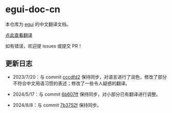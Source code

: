# egui-doc-cn

本仓库为 [egui](https://github.com/emilk/egui) 的中文翻译文档。

[点此查看翻译](https://github.com/Re-Ch-Love/egui-doc-cn/blob/main/README_zh-hans.md)

如有错误，欢迎提 issues 或提交 PR！

## 更新日志

* 2023/7/20：与 commit [cccdfd2](https://github.com/emilk/egui/commit/cccdfd246e5615d27c4a5543129153f950d0dd5c) 保持同步，对语言进行了润色，修改了部分不符合中文用语习惯的表述；修改了一些令人疑惑的翻译。

* 2024/5/17：与 commit [6b607ff](https://github.com/emilk/egui/commit/6b607ffa2a1f64655b5cd85c4becea9044c9bd7b) 保持同步，对小部分已有翻译进行调整。

* 2024/8/8：与 commit [7b3752f](https://github.com/emilk/egui/commit/7b3752fde95534721ba410049b02ab6250866bda) 保持同步。
